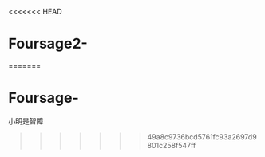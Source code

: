 <<<<<<< HEAD
# Foursage2-
=======
# Foursage-
小明是智障
>>>>>>> 49a8c9736bcd5761fc93a2697d9801c258f547ff

